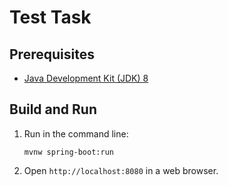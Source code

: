 Test Task
=========

Prerequisites
-------------

* [Java Development Kit (JDK) 8](http://www.oracle.com/technetwork/java/javase/downloads/jdk8-downloads-2133151.html)

Build and Run
-------------

1. Run in the command line:
	```
	mvnw spring-boot:run
	```

2. Open `http://localhost:8080` in a web browser.
